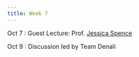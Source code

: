 ```yaml
---
title: Week 7
---
```


Oct 7
: Guest Lecture: Prof. [Jessica Spence](https://www.alce.vt.edu/about/students/jessica-spence.html)

Oct 9
: Discussion led by Team Denali